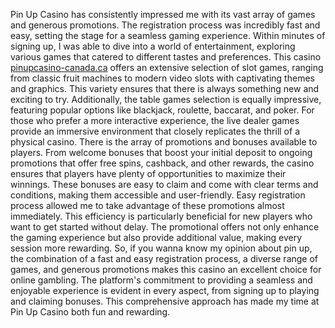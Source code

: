 Pin Up Casino has consistently impressed me with its vast array of games and generous promotions. The registration process was incredibly fast and easy, setting the stage for a seamless gaming experience. Within minutes of signing up, I was able to dive into a world of entertainment, exploring various games that catered to different tastes and preferences. This casino [pinupcasino-canada.ca](pinupcasino-canada.ca) offers an extensive selection of slot games, ranging from classic fruit machines to modern video slots with captivating themes and graphics. This variety ensures that there is always something new and exciting to try. Additionally, the table games selection is equally impressive, featuring popular options like blackjack, roulette, baccarat, and poker. For those who prefer a more interactive experience, the live dealer games provide an immersive environment that closely replicates the thrill of a physical casino.
There is the array of promotions and bonuses available to players. From welcome bonuses that boost your initial deposit to ongoing promotions that offer free spins, cashback, and other rewards, the casino ensures that players have plenty of opportunities to maximize their winnings. These bonuses are easy to claim and come with clear terms and conditions, making them accessible and user-friendly.
Easy registration process allowed me to take advantage of these promotions almost immediately. This efficiency is particularly beneficial for new players who want to get started without delay. The promotional offers not only enhance the gaming experience but also provide additional value, making every session more rewarding.
So, if you wanna know my opinion about pin up, the combination of a fast and easy registration process, a diverse range of games, and generous promotions makes this casino an excellent choice for online gambling. The platform's commitment to providing a seamless and enjoyable experience is evident in every aspect, from signing up to playing and claiming bonuses. This comprehensive approach has made my time at Pin Up Casino both fun and rewarding.
